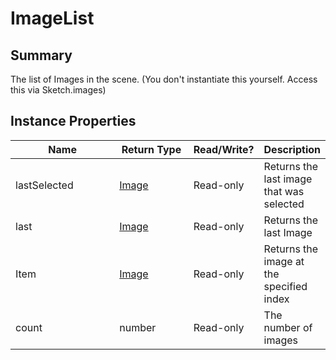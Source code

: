 
# ImageList

## Summary
The list of Images in the scene. (You don't instantiate this yourself. Access this via Sketch.images)


## Instance Properties

<table>
<thead><tr><th width="225">Name</th><th width="160">Return Type</th><th width="80">Read/Write?</th><th>Description</th></tr></thead>
<tbody>
<tr><td>lastSelected</td><td><a href="image.md">Image</a></td><td>Read-only</td><td>Returns the last image that was selected</td></tr>
<tr><td>last</td><td><a href="image.md">Image</a></td><td>Read-only</td><td>Returns the last Image</td></tr>
<tr><td>Item</td><td><a href="image.md">Image</a></td><td>Read-only</td><td>Returns the image at the specified index</td></tr>
<tr><td>count</td><td>number</td><td>Read-only</td><td>The number of images</td></tr>
</tbody></table>




